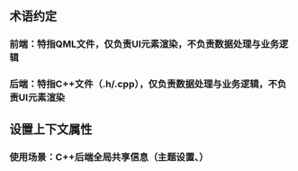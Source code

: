 # 

## 术语约定
### 前端：特指QML文件，仅负责UI元素渲染，不负责数据处理与业务逻辑
### 后端：特指C++文件（.h/.cpp），仅负责数据处理与业务逻辑，不负责UI元素渲染

## 设置上下文属性
### 使用场景：C++后端全局共享信息（主题设置、）

